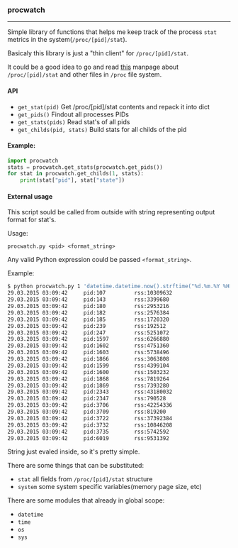 ### procwatch
---------------------

Simple library of functions that helps me keep track of the process `stat` metrics in the system(`/proc/[pid]/stat`).

Basicaly this library is just a "thin client" for `/proc/[pid]/stat`.

It could be a good idea to go and read [this](http://man7.org/linux/man-pages/man5/proc.5.html) manpage about `/proc/[pid]/stat` and other files in `/proc` file system.

#### API

  - `get_stat(pid)` Get /proc/[pid]/stat contents and repack it into dict
  - `get_pids()` Findout all processes PIDs
  - `get_stats(pids)` Read stat's of all pids
  - `get_childs(pid, stats)` Build stats for all childs of the pid

#### Example:
```python
import procwatch
stats = procwatch.get_stats(procwatch.get_pids())
for stat in procwatch.get_childs(1, stats):
    print(stat["pid"], stat["state"])
```

#### External usage

This script sould be called from outside with string representing output format for stat's.

Usage:
```
procwatch.py <pid> <format_string>
```

Any valid Python expression could be passed `<format_string>`.

Example:
```bash
$ python procwatch.py 1 'datetime.datetime.now().strftime("%d.%m.%Y %H:%M:%S") + "\tpid:{stat[pid]}\trss:{stat[rss]}%s" % ({stat[rss]} * {system[page_size]})'
29.03.2015 03:09:42     pid:107         rss:10309632
29.03.2015 03:09:42     pid:143         rss:3399680
29.03.2015 03:09:42     pid:180         rss:2953216
29.03.2015 03:09:42     pid:182         rss:2576384
29.03.2015 03:09:42     pid:185         rss:1720320
29.03.2015 03:09:42     pid:239         rss:192512
29.03.2015 03:09:42     pid:247         rss:5251072
29.03.2015 03:09:42     pid:1597        rss:6266880
29.03.2015 03:09:42     pid:1602        rss:4751360
29.03.2015 03:09:42     pid:1603        rss:5738496
29.03.2015 03:09:42     pid:1866        rss:3063808
29.03.2015 03:09:42     pid:1599        rss:4399104
29.03.2015 03:09:42     pid:1600        rss:1503232
29.03.2015 03:09:42     pid:1868        rss:7819264
29.03.2015 03:09:42     pid:1869        rss:7393280
29.03.2015 03:09:42     pid:2343        rss:43180032
29.03.2015 03:09:42     pid:2347        rss:790528
29.03.2015 03:09:42     pid:3706        rss:42254336
29.03.2015 03:09:42     pid:3709        rss:819200
29.03.2015 03:09:42     pid:3722        rss:37392384
29.03.2015 03:09:42     pid:3732        rss:10846208
29.03.2015 03:09:42     pid:3735        rss:5742592
29.03.2015 03:09:42     pid:6019        rss:9531392
```

String just evaled inside, so it's pretty simple.

There are some things that can be substituted:

  - `stat` all fields from `/proc/[pid]/stat` structure
  - `system` some system specific variables(memory page size, etc)

There are some modules that already in global scope:

  - `datetime`
  - `time`
  - `os`
  - `sys`
